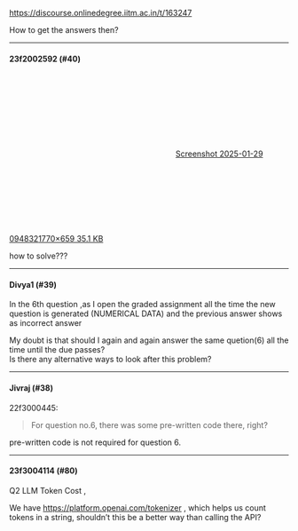 https://discourse.onlinedegree.iitm.ac.in/t/163247

How to get the answers then?</p><hr>

<h4>23f2002592 (#40)</h4>
<p><div class="lightbox-wrapper"><a class="lightbox" data-download-href="/uploads/short-url/xDKm5CY60C8vBvcICfa14JNRaJr.png?dl=1" href="https://europe1.discourse-cdn.com/flex013/uploads/iitm/original/3X/e/b/ebc5f88e712a270b0763135c5a220d2fcd690c71.png" rel="noopener nofollow ugc" title="Screenshot 2025-01-29 094832"><div class="meta"><svg aria-hidden="true" class="fa d-icon d-icon-far-image svg-icon"><use href="#far-image"></use></svg><span class="filename">Screenshot 2025-01-29 094832</span><span class="informations">1770×659 35.1 KB</span><svg aria-hidden="true" class="fa d-icon d-icon-discourse-expand svg-icon"><use href="#discourse-expand"></use></svg></div></a></div></p>
<p>how to solve???</p><hr>

<h4>Divya1 (#39)</h4>
<p>In the 6th question ,as I open the graded assignment all the time the new question is generated (NUMERICAL DATA) and the previous answer shows as incorrect answer</p>
<p>My doubt is that should I again and again answer the same quetion(6) all the time until the due passes?<br/>
Is there any alternative ways to look after this problem?</p><hr>

<h4>Jivraj (#38)</h4>
<aside class="quote group-ds-students" data-post="27" data-topic="163247" data-username="22f3000445">
<div class="title">
<div class="quote-controls"></div>
 22f3000445:</div>
<blockquote>
<p>For question no.6, there was some pre-written code there, right?</p>
</blockquote>
</aside>
<p>pre-written code is not required for question 6.</p><hr>

<h4>23f3004114 (#80)</h4>
<p>Q2 LLM Token Cost ,</p>
<p>We have <a href="https://platform.openai.com/tokenizer" rel="noopener nofollow ugc">https://platform.openai.com/tokenizer</a> , which helps us count tokens in a string, shouldn’t this be a better way than calling the API?